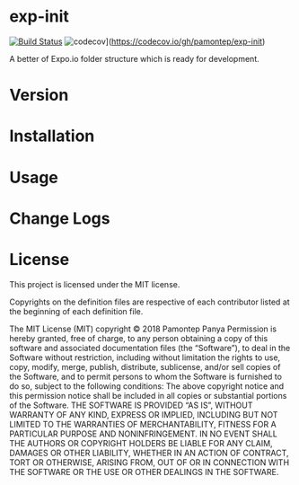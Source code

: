 # exp-init
[![Build Status](https://travis-ci.com/pamontep/exp-init.svg?branch=master)](https://travis-ci.com/pamontep/exp-init) ![codecov](https://codecov.io/gh/pamontep/exp-init/branch/master/graph/badge.svg)](https://codecov.io/gh/pamontep/exp-init)

A better of Expo.io folder structure which is ready for development.

# Version

# Installation

# Usage

# Change Logs

# License

This project is licensed under the MIT license.

Copyrights on the definition files are respective of each contributor listed at the beginning of each definition file.

The MIT License (MIT)
copyright © 2018 Pamontep Panya
Permission is hereby granted, free of charge, to any person obtaining a copy of this software and associated 
documentation files (the “Software”), to deal in the Software without restriction, including without 
limitation the rights to use, copy, modify, merge, publish, distribute, sublicense, and/or sell copies of 
the Software, and to permit persons to whom the Software is furnished to do so, subject to the following
conditions:
The above copyright notice and this permission notice shall be included in all copies or substantial portions 
of the Software.
THE SOFTWARE IS PROVIDED “AS IS”, WITHOUT WARRANTY OF ANY KIND, EXPRESS OR IMPLIED, INCLUDING BUT NOT LIMITED 
TO THE WARRANTIES OF MERCHANTABILITY, FITNESS FOR A PARTICULAR PURPOSE AND NONINFRINGEMENT. IN NO EVENT 
SHALL THE AUTHORS OR COPYRIGHT HOLDERS BE LIABLE FOR ANY CLAIM, DAMAGES OR OTHER LIABILITY, WHETHER IN AN 
ACTION OF CONTRACT, TORT OR OTHERWISE, ARISING FROM, OUT OF OR IN CONNECTION WITH THE SOFTWARE OR THE USE 
OR OTHER DEALINGS IN THE SOFTWARE.